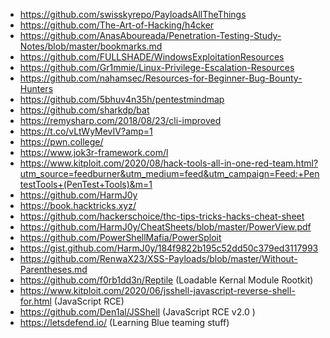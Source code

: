 * https://github.com/swisskyrepo/PayloadsAllTheThings<br/>
* https://github.com/The-Art-of-Hacking/h4cker<br/>
* https://github.com/AnasAboureada/Penetration-Testing-Study-Notes/blob/master/bookmarks.md<br/>
* https://github.com/FULLSHADE/WindowsExploitationResources<br/>
* https://github.com/Gr1mmie/Linux-Privilege-Escalation-Resources<br/>
* https://github.com/nahamsec/Resources-for-Beginner-Bug-Bounty-Hunters<br/>
* https://github.com/5bhuv4n35h/pentestmindmap<br/>
* https://github.com/sharkdp/bat<br/>
* https://remysharp.com/2018/08/23/cli-improved<br/>
* https://t.co/vLtWyMevIV?amp=1<br/>
* https://pwn.college/<br/>
* https://www.jok3r-framework.com/l<br/>
* https://www.kitploit.com/2020/08/hack-tools-all-in-one-red-team.html?utm_source=feedburner&utm_medium=feed&utm_campaign=Feed:+PentestTools+(PenTest+Tools)&m=1<br/>
* https://github.com/HarmJ0y<br/>
* https://book.hacktricks.xyz/<br/>
* https://github.com/hackerschoice/thc-tips-tricks-hacks-cheat-sheet<br/>
* https://github.com/HarmJ0y/CheatSheets/blob/master/PowerView.pdf<br/>
* https://github.com/PowerShellMafia/PowerSploit<br/>
* https://gist.github.com/HarmJ0y/184f9822b195c52dd50c379ed3117993
* https://github.com/RenwaX23/XSS-Payloads/blob/master/Without-Parentheses.md
* https://github.com/f0rb1dd3n/Reptile (Loadable Kernal Module Rootkit)
* https://www.kitploit.com/2020/06/jsshell-javascript-reverse-shell-for.html (JavaScript RCE)
* https://github.com/Den1al/JSShell (JavaScript RCE v2.0 )
* https://letsdefend.io/ (Learning Blue teaming stuff)
